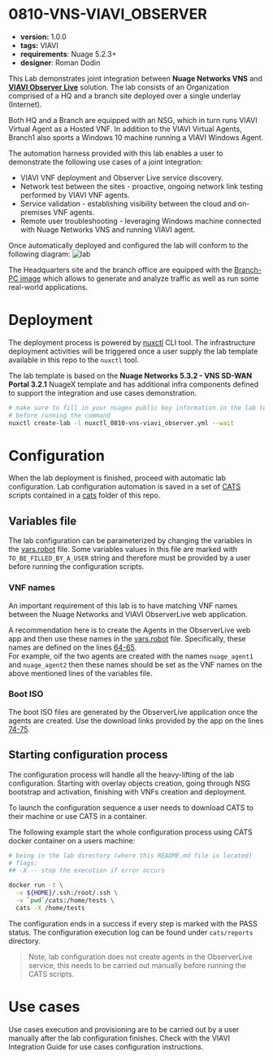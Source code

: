 # 0810-VNS-VIAVI_OBSERVER

* **version:** 1.0.0
* **tags:** VIAVI
* **requirements**: Nuage 5.2.3+
* **designer**: Roman Dodin

This Lab demonstrates joint integration between **Nuage Networks VNS** and [**VIAVI Observer Live**](https://www.viavisolutions.com/en-us/products/observerlive) solution. The lab consists of an Organization comprised of a HQ and a branch site deployed over a single underlay (Internet).

Both HQ and a Branch are equipped with an NSG, which in turn runs VIAVI Virtual Agent as a Hosted VNF. In addition to the VIAVI Virtual Agents, Branch1 also sports a Windows 10 machine running a VIAVI Windows Agent.

The automation harness provided with this lab enables a user to demonstrate the following use cases of a joint integration:

* VIAVI VNF deployment and Observer Live service discovery.
* Network test between the sites - proactive, ongoing network link testing performed by VIAVI VNF agents.
* Service validation - establishing visibility between the cloud and on-premises VNF agents.
* Remote user troubleshooting - leveraging Windows machine connected with Nuage Networks VNS and running VIAVI agent.


Once automatically deployed and configured the lab will conform to the following diagram:
![lab](https://gitlab.com/rdodin/pics/wikis/uploads/603ee0b6520a1a08e6d1610f6e988daa/image.png)

The Headquarters site and the branch office are equipped with the [Branch-PC image](https://nuagenetworks.zendesk.com/hc/en-us/articles/360010244033) which allows to generate and analyze traffic as well as run some real-world applications.

# Deployment
The deployment process is powered by [nuxctl](https://nuxctl.nuagex.io) CLI tool. The infrastructure deployment activities will be triggered once a user supply the lab template available in this repo to the `nuxctl` tool.

The lab template is based on the **Nuage Networks 5.3.2 - VNS SD-WAN Portal 3.2.1** NuageX template and has additional infra components defined to support the integration and use cases demonstration.

```bash
# make sure to fill in your nuagex public key information in the lab template
# before running the command
nuxctl create-lab -l nuxctl_0810-vns-viavi_observer.yml --wait
```

# Configuration
When the lab deployment is finished, proceed with automatic lab configuration. Lab configuration automation is saved in a set of [CATS](http://cats-docs.nuageteam.net) scripts contained in a [cats](./cats/) folder of this repo.

## Variables file
The lab configuration can be parameterized by changing the variables in the [vars.robot](./cats/vars.robot) file. Some variables values in this file are marked with `TO_BE_FILLED_BY_A_USER` string and therefore must be provided by a user before running the configuration scripts.

### VNF names
An important requirement of this lab is to have matching VNF names between the Nuage Networks and VIAVI ObserverLive web application.

A recommendation here is to create the Agents in the ObserverLive web app and then use these names in the [vars.robot](./cats/vars.robot) file. Specifically, these names are defined on the lines [64-65](./cats/vars.robot#L64-L65).  
For example, oif the two agents are created with the names `nuage_agent1` and `nuage_agent2` then these names should be set as the VNF names on the above mentioned lines of the variables file.

### Boot ISO
The boot ISO files are generated by the ObserverLive application once the agents are created. Use the download links provided by the app on the lines [74-75](./cats/vars.robot#L74-L75).

## Starting configuration process
The configuration process will handle all the heavy-lifting of the lab configuration. Starting with overlay objects creation, going through NSG bootstrap and activation, finishing with VNFs creation and deployment.

To launch the configuration sequence a user needs to download CATS to their machine or use CATS in a container.

The following example start the whole configuration process using CATS docker container on a users machine:

```bash
# being in the lab directory (where this README.md file is located)
# flags:
## -X -- stop the execution if error occurs

docker run -t \
  -v ${HOME}/.ssh:/root/.ssh \
  -v `pwd`/cats:/home/tests \
  cats -X /home/tests
```

The configuration ends in a success if every step is marked with the PASS status. The configuration execution log can be found under `cats/reports` directory.

> Note, lab configuration does not create agents in the ObserverLive service, this needs to be carried out manually before running the CATS scripts.

# Use cases

Use cases execution and provisioning are to be carried out by a user manually after the lab configuration finishes. Check with the VIAVI Integration Guide for use cases configuration instructions.
